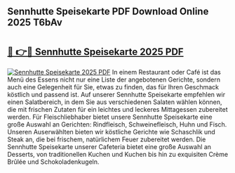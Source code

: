## Sennhutte Speisekarte PDF Download Online 2025 T6bAv

# <h2><a href="http://gcaij6n.nevu.top/?p=Sennhutte+Speisekarte">🔗 👉🔴 Sennhutte Speisekarte 2025 PDF</a></h2>

[![Sennhutte Speisekarte 2025 PDF](https://i.imgur.com/dBaPXMq.png)](http://gcaij6n.nevu.top/?p=Sennhutte+Speisekarte)
In einem Restaurant oder Café ist das Menü des Essens nicht nur eine Liste der angebotenen Gerichte, sondern auch eine Gelegenheit für Sie, etwas zu finden, das für Ihren Geschmack köstlich und passend ist. Auf unserer Sennhutte Speisekarte empfehlen wir einen Salatbereich, in dem Sie aus verschiedenen Salaten wählen können, die mit frischen Zutaten für ein leichtes und leckeres Mittagessen zubereitet werden. Für Fleischliebhaber bietet unsere Sennhutte Speisekarte eine große Auswahl an Gerichten: Rindfleisch, Schweinefleisch, Huhn und Fisch. Unseren Auserwählten bieten wir köstliche Gerichte wie Schaschlik und Steak an, die bei frischem, natürlichem Feuer zubereitet werden. Die Sennhutte Speisekarte unserer Cafeteria bietet eine große Auswahl an Desserts, von traditionellen Kuchen und Kuchen bis hin zu exquisiten Crème Brûlée und Schokoladenkugeln.
